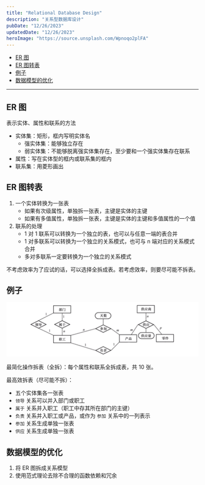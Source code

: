 ```yaml
---
title: "Relational Database Design"
description: "关系型数据库设计"
pubDate: "12/26/2023"
updatedDate: "12/26/2023"
heroImage: "https://source.unsplash.com/Wpnoqo2plFA"
---
```


<!--toc:start-->
- [ER 图](#er-图)
- [ER 图转表](#er-图转表)
- [例子](#例子)
- [数据模型的优化](#数据模型的优化)
<!--toc:end-->

---

## ER 图
表示实体、属性和联系的方法
- 实体集：矩形，框内写明实体名
    - 强实体集：能够独立存在
    - 弱实体集：不能够脱离强实体集存在，至少要和一个强实体集存在联系
- 属性：写在实体型的框内或联系集的框内
- 联系集：用菱形画出

## ER 图转表
1. 一个实体转换为一张表
    - 如果有次级属性，单独拆一张表，主键是实体的主键
    - 如果有多值属性，单独拆一张表，主键是实体的主键和多值属性的一个值
2. 联系的处理
    - 1 对 1 联系可以转换为一个独立的表，也可以与任意一端的表合并
    - 1 对多联系可以转换为一个独立的关系模式，也可与 n 端对应的关系模式合并
    - 多对多联系一定要转换为一个独立的关系模式

不考虑效率为了应试的话，可以选择全拆成表。若考虑效率，则要尽可能不拆表。

## 例子

![ER_diagram](../../../assets/database/ER_diagram.png)

最简化操作拆表（全拆）：每个属性和联系全拆成表，共 10 张。

最高效拆表（尽可能不拆）：
- 五个实体集各一张表
- `领导` 关系可以并入部门或职工
- `属于` 关系并入职工（职工中存其所在部门的主键）
- `负责` 关系并入职工或产品，或作为 `参加` 关系中的一列表示
- `参加` 关系生成单独一张表
- `供应` 关系生成单独一张表

## 数据模型的优化
1. 将 ER 图拆成关系模型
2. 使用范式理论去除不合理的函数依赖和冗余

